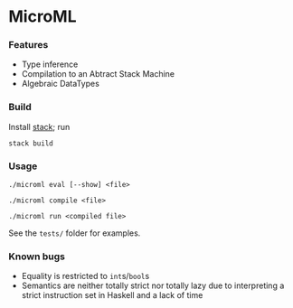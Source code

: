 # MicroML

### Features

- Type inference
- Compilation to an Abtract Stack Machine
- Algebraic DataTypes

### Build

Install [stack](http://docs.haskellstack.org/en/stable/README); run

    stack build

### Usage

    ./microml eval [--show] <file>

    ./microml compile <file>

    ./microml run <compiled file>

See the `tests/` folder for examples.

### Known bugs

- Equality is restricted to `int`s/`bool`s
- Semantics are neither totally strict nor totally lazy due to interpreting a strict instruction set in Haskell and a lack of time
